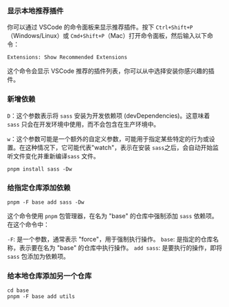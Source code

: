 ### 显示本地推荐插件

你可以通过 VSCode 的命令面板来显示推荐插件。按下 `Ctrl+Shift+P`（Windows/Linux）或 `Cmd+Shift+P`（Mac）打开命令面板，然后输入以下命令：

```shell
Extensions: Show Recommended Extensions
```

这个命令会显示 VSCode 推荐的插件列表，你可以从中选择安装你感兴趣的插件。

### 新增依赖

`D`：这个参数表示将 `sass` 安装为开发依赖项 (devDependencies)。这意味着 `sass` 只会在开发环境中使用，而不会包含在生产环境中。

`w`：这个参数可能是一个额外的自定义参数，可能用于指定某些特定的行为或设置。在这种情况下，它可能代表"watch"，表示在安装 `sass`之后，会自动开始监听文件变化并重新编译`sass` 文件。

```shell
pnpm install sass -Dw
```

### 给指定仓库添加依赖

```shell
pnpm -F base add sass -Dw
```

这个命令使用 `pnpm` 包管理器，在名为 "base" 的仓库中强制添加 `sass` 依赖项。
在这个命令中：

`-F`: 是一个参数，通常表示 "force"，用于强制执行操作。
`base`: 是指定的仓库名称，表示要在名为 "base" 的仓库中执行操作。
`add sass`: 是要执行的操作，即将 `sass` 包添加为依赖项。

### 给本地仓库添加另一个仓库

```shell
cd base
pnpm -F base add utils
```
